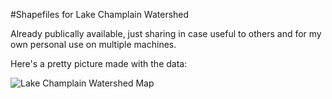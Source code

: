 #Shapefiles for Lake Champlain Watershed

Already publically available, just sharing in case useful to others and for my own personal use on multiple machines.

Here's a pretty picture made with the data:

![Lake Champlain Watershed Map](http://i.imgur.com/2hxEnN8.png)

